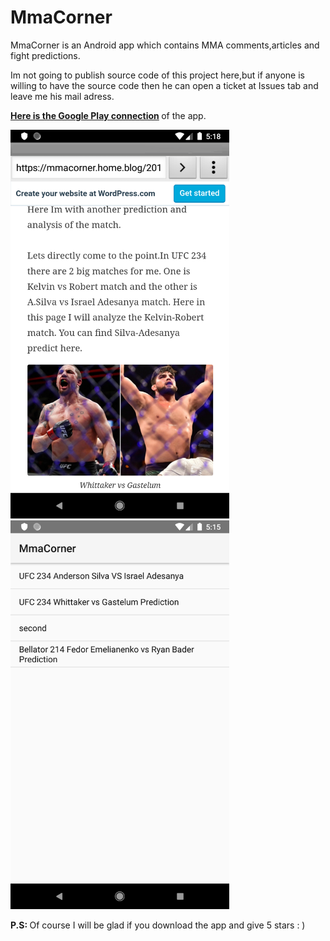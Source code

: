 # MmaCorner

MmaCorner is an Android app which contains MMA comments,articles and fight predictions.

Im not going to publish source code of this project here,but if anyone is willing to have the source code then he can open a ticket at Issues tab and leave me his mail adress.
<br>

 <b> [Here is the Google Play connection](https://play.google.com/store/apps/details?id=com.metalsoft.mmacorner) </b>  of the app.



<img src="/2.png"  width= "350">

<img src="/First.png"  width= "350">
<br>

<b> P.S: </b> Of course I will be glad if you download the app and give 5 stars   : ) 


